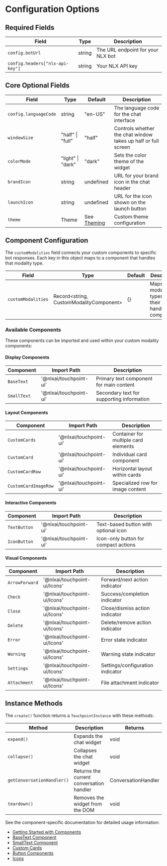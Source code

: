 # Configuration Options

## Required Fields

| Field                           | Type   | Description                       |
|---------------------------------|--------|-----------------------------------|
| `config.botUrl`                 | string | The URL endpoint for your NLX bot |
| `config.headers["nlx-api-key"]` | string | Your NLX API key                  |

## Core Optional Fields

| Field                 | Type                                    | Default                   | Description                                                   |
|-----------------------|-----------------------------------------|---------------------------|---------------------------------------------------------------|
| `config.languageCode` | string                                  | "en-US"                   | The language code for the chat interface                      |
| `windowSize`          | "half" \| "full"                        | "half"                    | Controls whether the chat window takes up half or full screen |
| `colorMode`           | "light" \| "dark"                       | "dark"                    | Sets the color theme of the widget                            |
| `brandIcon`           | string                                  | undefined                 | URL for your brand icon in the chat header                    |
| `launchIcon`          | string                                  | undefined                 | URL for the icon shown on the launch button                   |
| `theme`               | Theme                                   | See [Theming](/touchpoint-ui-theming) | Custom theme configuration                                    |

## Component Configuration

The `customModalities` field connects your custom components to specific bot responses. Each key in this object maps to a component that handles that modality type.

| Field              | Type                                    | Default | Description                                     |
|-------------------|----------------------------------------|---------|-------------------------------------------------|
| `customModalities` | Record<string, CustomModalityComponent> | {}      | Maps modality types to their handling components |

### Available Components

These components can be imported and used within your custom modality components:

#### Display Components
| Component     | Import Path              | Description                               |
|--------------|-------------------------|-------------------------------------------|
| `BaseText`    | '@nlxai/touchpoint-ui' | Primary text component for main content   |
| `SmallText`   | '@nlxai/touchpoint-ui' | Secondary text for supporting information |

#### Layout Components
| Component          | Import Path              | Description                                |
|-------------------|-------------------------|--------------------------------------------|
| `CustomCards`      | '@nlxai/touchpoint-ui' | Container for multiple card elements       |
| `CustomCard`       | '@nlxai/touchpoint-ui' | Individual card component                  |
| `CustomCardRow`    | '@nlxai/touchpoint-ui' | Horizontal layout within cards            |
| `CustomCardImageRow`| '@nlxai/touchpoint-ui'| Specialized row for image content         |

#### Interactive Components
| Component    | Import Path              | Description                               |
|-------------|-------------------------|-------------------------------------------|
| `TextButton` | '@nlxai/touchpoint-ui' | Text-based button with optional icon      |
| `IconButton` | '@nlxai/touchpoint-ui' | Icon-only button for compact actions      |

#### Visual Components
| Component      | Import Path                  | Description                           |
|---------------|-----------------------------|-----------------------------------------|
| `ArrowForward` | '@nlxai/touchpoint-ui/Icons'| Forward/next action indicator         |
| `Check`        | '@nlxai/touchpoint-ui/Icons'| Success/completion indicator          |
| `Close`        | '@nlxai/touchpoint-ui/Icons'| Close/dismiss action indicator        |
| `Delete`       | '@nlxai/touchpoint-ui/Icons'| Delete/remove action indicator        |
| `Error`        | '@nlxai/touchpoint-ui/Icons'| Error state indicator                 |
| `Warning`      | '@nlxai/touchpoint-ui/Icons'| Warning state indicator               |
| `Settings`     | '@nlxai/touchpoint-ui/Icons'| Settings/configuration indicator      |
| `Attachment`   | '@nlxai/touchpoint-ui/Icons'| File attachment indicator             |

## Instance Methods

The `create()` function returns a `TouchpointInstance` with these methods:

| Method                     | Description                              | Returns                  |
|----------------------------|------------------------------------------|--------------------------|
| `expand()`                 | Expands the chat widget                  | void                     |
| `collapse()`               | Collapses the chat widget                | void                     |
| `getConversationHandler()` | Returns the current conversation handler | ConversationHandler      |
| `teardown()`              | Removes the widget from the DOM          | void                     |

See the component-specific documentation for detailed usage information:
- [Getting Started with Components](/touchpoint-ComponentsIntro)
- [BaseText Component](/touchpoint-BaseText)
- [SmallText Component](/touchpoint-SmallText)
- [Custom Cards](/touchpoint-CustomCards)
- [Button Components](/touchpoint-Buttons)
- [Icons](/touchpoint-Icons)